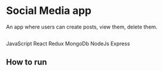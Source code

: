 # Social Media app
An app where users can create posts, view them, delete them.

## 
JavaScript
React
Redux
MongoDb
NodeJs
Express

## How to run
